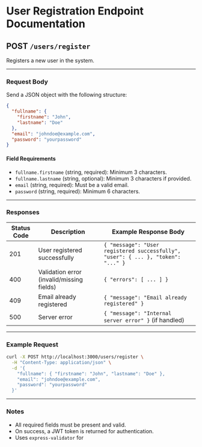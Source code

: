 # User Registration Endpoint Documentation

## POST `/users/register`

Registers a new user in the system.

---

### **Request Body**

Send a JSON object with the following structure:

```json
{
  "fullname": {
    "firstname": "John",
    "lastname": "Doe"
  },
  "email": "johndoe@example.com",
  "password": "yourpassword"
}
```

#### **Field Requirements**
- `fullname.firstname` (string, required): Minimum 3 characters.
- `fullname.lastname` (string, optional): Minimum 3 characters if provided.
- `email` (string, required): Must be a valid email.
- `password` (string, required): Minimum 6 characters.

---

### **Responses**

| Status Code | Description                                 | Example Response Body                                  |
|-------------|---------------------------------------------|--------------------------------------------------------|
| 201         | User registered successfully                | `{ "message": "User registered successfully", "user": { ... }, "token": "..." }` |
| 400         | Validation error (invalid/missing fields)   | `{ "errors": [ ... ] }`                                |
| 409         | Email already registered                    | `{ "message": "Email already registered" }`            |
| 500         | Server error                                | `{ "message": "Internal server error" }` (if handled)  |

---

### **Example Request**

```bash
curl -X POST http://localhost:3000/users/register \
  -H "Content-Type: application/json" \
  -d '{
    "fullname": { "firstname": "John", "lastname": "Doe" },
    "email": "johndoe@example.com",
    "password": "yourpassword"
  }'
```

---

### **Notes**
- All required fields must be present and valid.
- On success, a JWT token is returned for authentication.
- Uses `express-validator` for